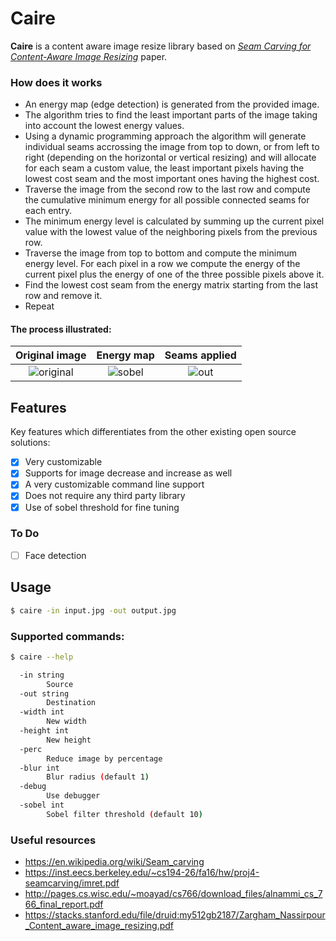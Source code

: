 # Caire

**Caire** is a content aware image resize library based on *[Seam Carving for Content-Aware Image Resizing](https://inst.eecs.berkeley.edu/~cs194-26/fa16/hw/proj4-seamcarving/imret.pdf)* paper. 

### How does it works
* An energy map (edge detection) is generated from the provided image.
* The algorithm tries to find the least important parts of the image taking into account the lowest energy values.
* Using a dynamic programming approach the algorithm will generate individual seams accrossing the image from top to down, or from left to right (depending on the horizontal or vertical resizing) and will allocate for each seam a custom value, the least important pixels having the lowest cost seam and the most important ones having the highest cost.
* Traverse the image from the second row to the last row and compute the cumulative minimum energy for all possible connected seams for each entry.
* The minimum energy level is calculated by summing up the current pixel value with the lowest value of the neighboring pixels from the previous row.
* Traverse the image from top to bottom and compute the minimum energy level. For each pixel in a row we compute the energy of the current pixel plus the energy of one of the three possible pixels above it.
* Find the lowest cost seam from the energy matrix starting from the last row and remove it.
* Repeat

#### The process illustrated:

| Original image | Energy map | Seams applied
|:--:|:--:|:--:|
| ![original](https://user-images.githubusercontent.com/883386/35481925-de130752-0435-11e8-9246-3950679b4fd6.jpg) | ![sobel](https://user-images.githubusercontent.com/883386/35481899-5d5096ca-0435-11e8-9f9b-a84fefc06470.jpg) | ![out](https://user-images.githubusercontent.com/883386/35481949-5c74dcb0-0436-11e8-97db-a6169cb150ca.jpg) || 

## Features
Key features which differentiates from the other existing open source solutions:

- [x] Very customizable
- [x] Supports for image decrease and increase as well
- [x] A very customizable command line support
- [x] Does not require any third party library
- [x] Use of sobel threshold for fine tuning

### To Do
- [ ] Face detection

## Usage

```bash
$ caire -in input.jpg -out output.jpg
```

### Supported commands:
```bash 
$ caire --help

  -in string
    	Source
  -out string
    	Destination  
  -width int
    	New width
  -height int
    	New height
  -perc
    	Reduce image by percentage
  -blur int
    	Blur radius (default 1)
  -debug
    	Use debugger
  -sobel int
    	Sobel filter threshold (default 10)
```

### Useful resources
* https://en.wikipedia.org/wiki/Seam_carving
* https://inst.eecs.berkeley.edu/~cs194-26/fa16/hw/proj4-seamcarving/imret.pdf
* http://pages.cs.wisc.edu/~moayad/cs766/download_files/alnammi_cs_766_final_report.pdf
* https://stacks.stanford.edu/file/druid:my512gb2187/Zargham_Nassirpour_Content_aware_image_resizing.pdf

